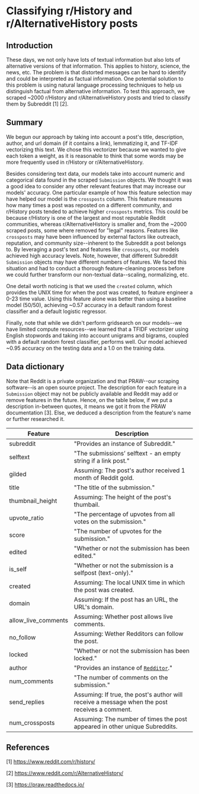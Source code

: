 # Classifying r/History and r/AlternativeHistory posts

## Introduction

These days, we not only have lots of textual information but also lots of alternative versions of that information. This applies to history, science, the news, etc. The problem is that distorted messages can be hard to identify and could be interpreted as factual information. One potential solution to this problem is using natural language processing techniques to help us distinguish factual from alternative information. To test this approach, we scraped ~2000 r/History and r/AlternativeHistory posts and tried to classify them by Subreddit [1] [2].

## Summary

We begun our approach by taking into account a post's title, description, author, and url domain (if it contains a link), lemmatizing it, and TF-IDF vectorizing this text. We chose this vectorizer because we wanted to give each token a weight, as it is reasonable to think that some words may be more frequently used in r/History or r/AlternativeHistory.

Besides considering text data, our models take into account numeric and categorical data found in the scraped `Submission` objects. We thought it was a good idea to consider any other relevant features that may increase our models' accuracy. One particular example of how this feature selection may have helped our model is the `crossposts` column. This feature measures how many times a post was reposted on a different community, and r/History posts tended to achieve higher `crossposts` metrics. This could be because r/History is one of the largest and most reputable Reddit communities, whereas r/AlternativeHistory is smaller and, from the ~2000 scraped posts, some where removed for "legal" reasons. Features like `crossposts` may have been influenced by external factors like outreach, reputation, and community size--inherent to the Subreddit a post belongs to. By leveraging a post's text and features like `crossposts`, our models achieved high accuracy levels. Note, however, that different Subreddit `Submission` objects may have different numbers of features. We faced this situation and had to conduct a thorough feature-cleaning process before we could further transform our non-textual data--scaling, normalizing, etc.

One detail worth noticing is that we used the `created` column, which provides the UNIX time for when the post was created, to feature engineer a 0-23 time value. Using this feature alone was better than using a baseline model (50/50), achieving ~0.57 accuracy in a default random forest classifier and a default logistic regressor.

Finally, note that while we didn't perform gridsearch on our models--we have limited compute resources--we learned that a TFIDF vectorizer using English stopwords and taking into account unigrams and bigrams, coupled with a default random forest classifier, performs well. Our model achieved ~0.95 accuracy on the testing data and a 1.0 on the training data.

## Data dictionary

Note that Reddit is a private organization and that PRAW--our scraping software--is an open source project. The description for each feature in a `Submission` object may not be publicly available and Reddit may add or remove features in the future. Hence, on the table below, if we put a description in-between quotes, it means we got it from the PRAW documentation [3]. Else, we deduced a description from the feature's name or further researched it.

| Feature             | Description                                                  |
| ------------------- | ------------------------------------------------------------ |
| subreddit           | "Provides an instance of Subreddit."                         |
| selftext            | "The submissions’ selftext - an empty string if a link post." |
| gilded              | Assuming: The post's author received 1 month of Reddit gold. |
| title               | "The title of the submission."                               |
| thumbnail_height    | Assuming: The height of the post's thumbail.                 |
| upvote_ratio        | "The percentage of upvotes from all votes on the submission." |
| score               | "The number of upvotes for the submission."                  |
| edited              | "Whether or not the submission has been edited."             |
| is_self             | "Whether or not the submission is a selfpost (text-only)."   |
| created             | Assuming: The local UNIX time in which the post was created. |
| domain              | Assuming: If the post has an URL, the URL's domain.          |
| allow_live_comments | Assuming: Whether post allows live comments.                 |
| no_follow           | Assuming: Wether Redditors can follow the post.              |
| locked              | "Whether or not the submission has been locked."             |
| author              | "Provides an instance of [`Redditor`](https://praw.readthedocs.io/en/latest/code_overview/models/redditor.html#praw.models.Redditor)." |
| num_comments        | "The number of comments on the submission."                  |
| send_replies        | Assuming: If true, the post's author will receive a message when the post receives a comment. |
| num_crossposts      | Assuming: The number of times the post appeared in other unique Subreddits. |

## References

[1] https://www.reddit.com/r/history/

[2] https://www.reddit.com/r/AlternativeHistory/

[3] https://praw.readthedocs.io/
